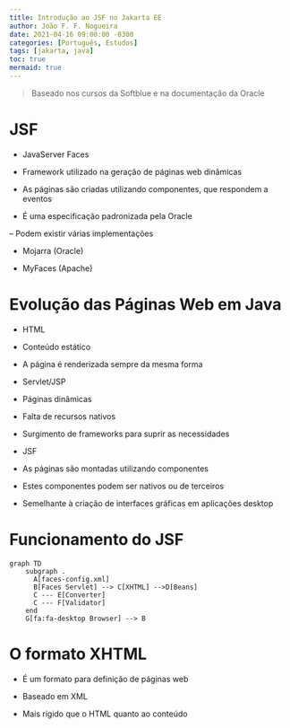 ```yaml
---
title: Introdução ao JSF no Jakarta EE
author: João F. F. Nogueira
date: 2021-04-16 09:00:00 -0300
categories: [Português, Estudos]
tags: [jakarta, java]
toc: true
mermaid: true
---
```


> Baseado nos cursos da Softblue e na documentação da Oracle

# JSF

* JavaServer Faces

* Framework utilizado na geração de páginas web dinâmicas

* As páginas são criadas utilizando componentes, que respondem a eventos

* É uma especificação padronizada pela Oracle

– Podem existir várias implementações

* Mojarra (Oracle)

* MyFaces (Apache)

# Evolução das Páginas Web em Java

* HTML

- Conteúdo estático

- A página é renderizada sempre da mesma forma

* Servlet/JSP

- Páginas dinâmicas

- Falta de recursos nativos

- Surgimento de frameworks para suprir as necessidades

* JSF

- As páginas são montadas utilizando componentes

- Estes componentes podem ser nativos ou de terceiros

- Semelhante à criação de interfaces gráficas em aplicações desktop

# Funcionamento do JSF

```mermaid
graph TD
    subgraph .
      A[faces-config.xml]
      B[Faces Servlet] --> C[XHTML] -->D[Beans]
      C --- E[Converter]
      C --- F[Validator]
    end
    G[fa:fa-desktop Browser] --> B      
```

# O formato XHTML

* É um formato para definição de páginas web

* Baseado em XML

* Mais rígido que o HTML quanto ao conteúdo
